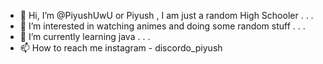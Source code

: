 - 👋 Hi, I’m @PiyushUwU or Piyush , I am just a random High Schooler . . .
- 👀 I’m interested in watching animes and doing some random stuff . . .
- 🌱 I’m currently learning java . . .
- 📫 How to reach me instagram - discordo_piyush

<!---
PiyushUwU/PiyushUwU is a ✨ special ✨ repository because its `README.md` (this file) appears on your GitHub profile.
You can click the Preview link to take a look at your changes.
--->
